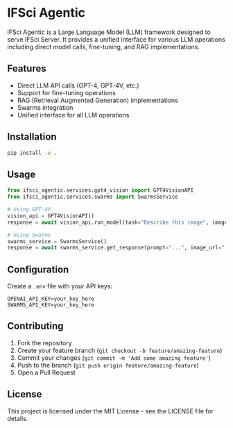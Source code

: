 # IFSci Agentic

IFSci Agentic is a Large Language Model (LLM) framework designed to serve IFSci Server. It provides a unified interface for various LLM operations including direct model calls, fine-tuning, and RAG implementations.

## Features

- Direct LLM API calls (GPT-4, GPT-4V, etc.)
- Support for fine-tuning operations
- RAG (Retrieval Augmented Generation) implementations
- Swarms integration
- Unified interface for all LLM operations

## Installation

```bash
pip install -e .
```

## Usage

```python
from ifsci_agentic.services.gpt4_vision import GPT4VisionAPI
from ifsci_agentic.services.swarms import SwarmsService

# Using GPT-4V
vision_api = GPT4VisionAPI()
response = await vision_api.run_model(task="Describe this image", image_url="...")

# Using Swarms
swarms_service = SwarmsService()
response = await swarms_service.get_response(prompt="...", image_url="...")
```

## Configuration

Create a `.env` file with your API keys:

```env
OPENAI_API_KEY=your_key_here
SWARMS_API_KEY=your_key_here
```

## Contributing

1. Fork the repository
2. Create your feature branch (`git checkout -b feature/amazing-feature`)
3. Commit your changes (`git commit -m 'Add some amazing feature'`)
4. Push to the branch (`git push origin feature/amazing-feature`)
5. Open a Pull Request

## License

This project is licensed under the MIT License - see the LICENSE file for details.
